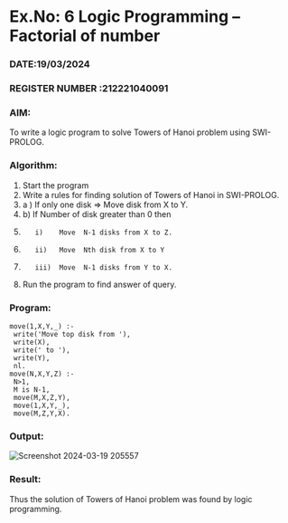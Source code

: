 # Ex.No: 6   Logic Programming – Factorial of number   
### DATE:19/03/2024                                                                            
### REGISTER NUMBER :212221040091 
### AIM: 
To  write  a logic program  to solve Towers of Hanoi problem  using SWI-PROLOG. 
### Algorithm:
1. Start the program
2.  Write a rules for finding solution of Towers of Hanoi in SWI-PROLOG.
3.  a )	If only one disk  => Move disk from X to Y.
4.  b)	If Number of disk greater than 0 then
5.        i)	Move  N-1 disks from X to Z.
6.        ii)	Move  Nth disk from X to Y
7.        iii)	Move  N-1 disks from Y to X.
8. Run the program  to find answer of  query.

### Program:
```
move(1,X,Y,_) :- 
 write('Move top disk from '), 
 write(X), 
 write(' to '), 
 write(Y), 
 nl. 
move(N,X,Y,Z) :- 
 N>1, 
 M is N-1, 
 move(M,X,Z,Y), 
 move(1,X,Y,_), 
 move(M,Z,Y,X).
```

### Output:

![Screenshot 2024-03-19 205557](https://github.com/Madhan213/AI_Lab_2023-24/assets/130206230/0071d75c-9e38-4476-a0db-268b1e6f7154)


### Result:
Thus the solution of Towers of Hanoi problem was found by logic programming.
